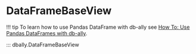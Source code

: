 # DataFrameBaseView


!!! tip
    To learn how to use Pandas DataFrame with db-ally see [How To: Use Pandas DataFrames with db-ally](../../how-to/pandas_views.md).


::: dbally.DataFrameBaseView

